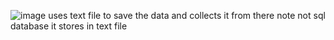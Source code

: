 ![image](https://github.com/PranavSRMECE2125/customer-care-registry-with-gui-using-python/assets/97668144/04e4fed5-166a-4267-8529-756c5e4daf81)
uses text file to save the data and collects it from there 
note not sql database it stores in text file
